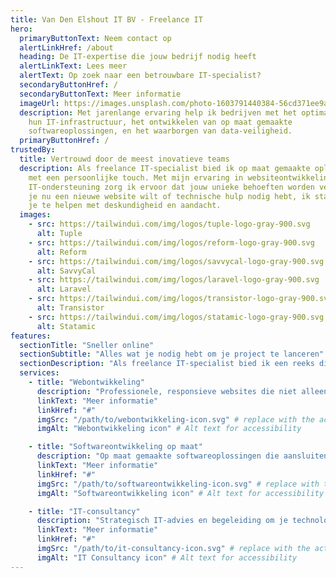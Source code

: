 ```yaml
---
title: Van Den Elshout IT BV - Freelance IT
hero:
  primaryButtonText: Neem contact op
  alertLinkHref: /about
  heading: De IT-expertise die jouw bedrijf nodig heeft
  alertLinkText: Lees meer
  alertText: Op zoek naar een betrouwbare IT-specialist?
  secondaryButtonHref: /
  secondaryButtonText: Meer informatie
  imageUrl: https://images.unsplash.com/photo-1603791440384-56cd371ee9a7?ixlib=rb-4.0.3&ixid=MnwxMjA3fDB8MHxwaG90by1wYWdlfHx8fGVufDB8fHx8&auto=format&fit=crop&w=1587&q=80
  description: Met jarenlange ervaring help ik bedrijven met het optimaliseren van
    hun IT-infrastructuur, het ontwikkelen van op maat gemaakte
    softwareoplossingen, en het waarborgen van data-veiligheid.
  primaryButtonHref: /
trustedBy:
  title: Vertrouwd door de meest inovatieve teams
  description: Als freelance IT-specialist bied ik op maat gemaakte oplossingen
    met een persoonlijke touch. Met mijn ervaring in websiteontwikkeling en
    IT-ondersteuning zorg ik ervoor dat jouw unieke behoeften worden vervuld. Of
    je nu een nieuwe website wilt of technische hulp nodig hebt, ik sta klaar om
    je te helpen met deskundigheid en aandacht.
  images:
    - src: https://tailwindui.com/img/logos/tuple-logo-gray-900.svg
      alt: Tuple
    - src: https://tailwindui.com/img/logos/reform-logo-gray-900.svg
      alt: Reform
    - src: https://tailwindui.com/img/logos/savvycal-logo-gray-900.svg
      alt: SavvyCal
    - src: https://tailwindui.com/img/logos/laravel-logo-gray-900.svg
      alt: Laravel
    - src: https://tailwindui.com/img/logos/transistor-logo-gray-900.svg
      alt: Transistor
    - src: https://tailwindui.com/img/logos/statamic-logo-gray-900.svg
      alt: Statamic
features:
  sectionTitle: "Sneller online"
  sectionSubtitle: "Alles wat je nodig hebt om je project te lanceren"
  sectionDescription: "Als freelance IT-specialist bied ik een reeks diensten aan om je bedrijf te ondersteunen. Of je nu een website, software op maat, of strategisch IT-advies nodig hebt, ik ben er om je te helpen."
  services:
    - title: "Webontwikkeling"
      description: "Professionele, responsieve websites die niet alleen visueel aantrekkelijk zijn, maar ook goed presteren. Van bedrijfswebsites tot e-commerce platforms."
      linkText: "Meer informatie"
      linkHref: "#"
      imgSrc: "/path/to/webontwikkeling-icon.svg" # replace with the actual path to your SVG file
      imgAlt: "Webontwikkeling icon" # Alt text for accessibility

    - title: "Softwareontwikkeling op maat"
      description: "Op maat gemaakte softwareoplossingen die aansluiten bij de specifieke behoeften van je bedrijf. Verhoog efficiëntie met hoogwaardige software."
      linkText: "Meer informatie"
      linkHref: "#"
      imgSrc: "/path/to/softwareontwikkeling-icon.svg" # replace with the actual path to your SVG file
      imgAlt: "Softwareontwikkeling icon" # Alt text for accessibility

    - title: "IT-consultancy"
      description: "Strategisch IT-advies en begeleiding om je technologie optimaal te benutten. Zorg dat je bedrijf klaar is voor de toekomst."
      linkText: "Meer informatie"
      linkHref: "#"
      imgSrc: "/path/to/it-consultancy-icon.svg" # replace with the actual path to your SVG file
      imgAlt: "IT Consultancy icon" # Alt text for accessibility
---
```

